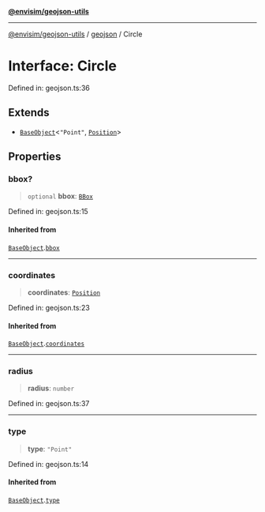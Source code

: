 [**@envisim/geojson-utils**](../../README.md)

---

[@envisim/geojson-utils]() / [geojson](../README.md) / Circle

# Interface: Circle

Defined in: geojson.ts:36

## Extends

- [`BaseObject`](BaseObject.md)\<`"Point"`, [`Position`](../type-aliases/Position.md)\>

## Properties

### bbox?

> `optional` **bbox**: [`BBox`](../type-aliases/BBox.md)

Defined in: geojson.ts:15

#### Inherited from

[`BaseObject`](BaseObject.md).[`bbox`](BaseObject.md#bbox)

---

### coordinates

> **coordinates**: [`Position`](../type-aliases/Position.md)

Defined in: geojson.ts:23

#### Inherited from

[`BaseObject`](BaseObject.md).[`coordinates`](BaseObject.md#coordinates)

---

### radius

> **radius**: `number`

Defined in: geojson.ts:37

---

### type

> **type**: `"Point"`

Defined in: geojson.ts:14

#### Inherited from

[`BaseObject`](BaseObject.md).[`type`](BaseObject.md#type)
